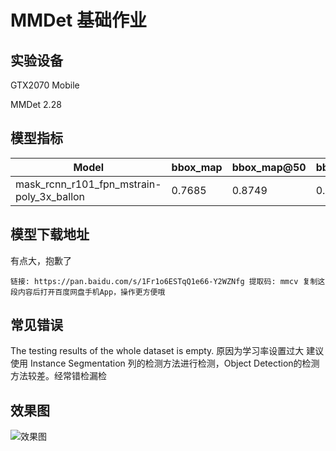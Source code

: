 # MMDet 基础作业
## 实验设备
GTX2070 Mobile

MMDet 2.28
## 模型指标
|Model|	bbox_map	|bbox_map@50	|bbox_map@75	|Config	|
|-|	-|-	|-|-	|
|mask_rcnn_r101_fpn_mstrain-poly_3x_ballon	|0.7685|	0.8749|	0.8519	|[config](./mask_rcnn_r101_fpn_mstrain-poly_3x_ballon.py)|
## 模型下载地址
有点大，抱歉了
```
链接: https://pan.baidu.com/s/1Fr1o6ESTqQ1e66-Y2WZNfg 提取码: mmcv 复制这段内容后打开百度网盘手机App，操作更方便哦
```
## 常见错误
The testing results of the whole dataset is empty.
原因为学习率设置过大
建议使用 Instance Segmentation 列的检测方法进行检测，Object Detection的检测方法较差。经常错检漏检
## 效果图
![效果图](./color_splash.gif)